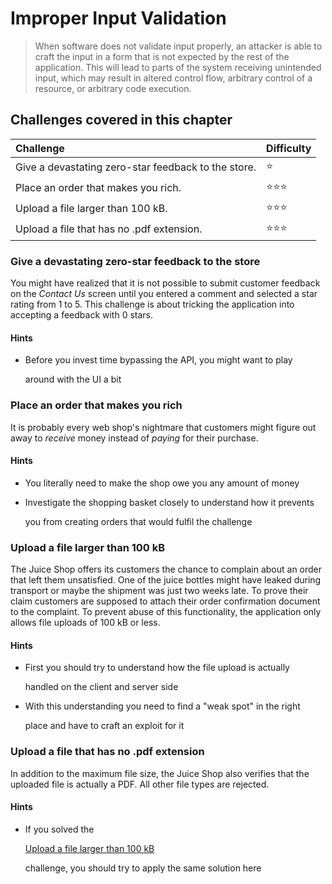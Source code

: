 # Improper Input Validation

> When software does not validate input properly, an attacker is able to craft the input in a form that is not expected by the rest of the application. This will lead to parts of the system receiving unintended input, which may result in altered control flow, arbitrary control of a resource, or arbitrary code execution.

## Challenges covered in this chapter

| Challenge | Difficulty |
| :--- | :--- |
| Give a devastating zero-star feedback to the store. | ⭐ |
| Place an order that makes you rich. | ⭐⭐⭐ |
| Upload a file larger than 100 kB. | ⭐⭐⭐ |
| Upload a file that has no .pdf extension. | ⭐⭐⭐ |

### Give a devastating zero-star feedback to the store

You might have realized that it is not possible to submit customer feedback on the _Contact Us_ screen until you entered a comment and selected a star rating from 1 to 5. This challenge is about tricking the application into accepting a feedback with 0 stars.

#### Hints

* Before you invest time bypassing the API, you might want to play

  around with the UI a bit

### Place an order that makes you rich

It is probably every web shop's nightmare that customers might figure out away to _receive_ money instead of _paying_ for their purchase.

#### Hints

* You literally need to make the shop owe you any amount of money
* Investigate the shopping basket closely to understand how it prevents

  you from creating orders that would fulfil the challenge

### Upload a file larger than 100 kB

The Juice Shop offers its customers the chance to complain about an order that left them unsatisfied. One of the juice bottles might have leaked during transport or maybe the shipment was just two weeks late. To prove their claim customers are supposed to attach their order confirmation document to the complaint. To prevent abuse of this functionality, the application only allows file uploads of 100 kB or less.

#### Hints

* First you should try to understand how the file upload is actually

  handled on the client and server side

* With this understanding you need to find a "weak spot" in the right

  place and have to craft an exploit for it

### Upload a file that has no .pdf extension

In addition to the maximum file size, the Juice Shop also verifies that the uploaded file is actually a PDF. All other file types are rejected.

#### Hints

* If you solved the

  [Upload a file larger than 100 kB](improper-input-validation.md#upload-a-file-larger-than-100-kb)

  challenge, you should try to apply the same solution here

